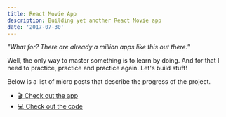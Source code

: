 ```yaml
---
title: React Movie App
description: Building yet another React Movie app
date: '2017-07-30'
---
```


*"What for? There are already a million apps like this out there."*

Well, the only way to master something is to learn by doing. And for that I need
to practice, practice and practice again. Let's build stuff!  

Below is a list of micro posts that describe the progress of the project. 

<ul>
  <li>
    <a class="hover:underline" href="https://eiga.macx.im/">
      🎬 Check out the app
    </a>
  </li>
  <li>
    <a class="hover:underline" href="https://github.com/macxim/eiga">
      💻 Check out the code
    </a>
  </li>
</ul>
